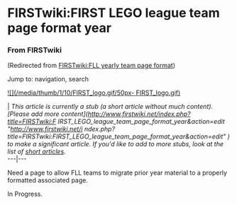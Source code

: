 # FIRSTwiki:FIRST LEGO league team page format year

### From FIRSTwiki

(Redirected from [FIRSTwiki:FLL yearly team page
format](/index.php?title=FIRSTwiki:FLL_yearly_team_page_format&redirect=no
"FIRSTwiki:FLL yearly team page format" ))

Jump to: navigation, search

[![](/media/thumb/1/10/FIRST_logo.gif/50px-
FIRST_logo.gif)](/index.php/Image:FIRST_logo.gif "" )

|  _This article is currently a stub (a short article without much content).
[Please add more content](http://www.firstwiki.net/index.php?title=FIRSTwiki:F
IRST_LEGO_league_team_page_format_year&action=edit "http://www.firstwiki.net/i
ndex.php?title=FIRSTwiki:FIRST_LEGO_league_team_page_format_year&action=edit"
) to make a significant article. If you'd like to add to more stubs, look at
the list of [short articles](/index.php/Special:Shortpages
"Special:Shortpages" )._  
---|---  
  
  

Need a page to allow FLL teams to migrate prior year material to a properly
formatted associated page.

In Progress.

